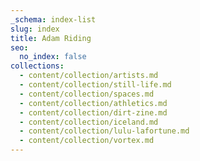 ```yaml
---
_schema: index-list
slug: index
title: Adam Riding
seo:
  no_index: false
collections:
  - content/collection/artists.md
  - content/collection/still-life.md
  - content/collection/spaces.md
  - content/collection/athletics.md
  - content/collection/dirt-zine.md
  - content/collection/iceland.md
  - content/collection/lulu-lafortune.md
  - content/collection/vortex.md
---
```

